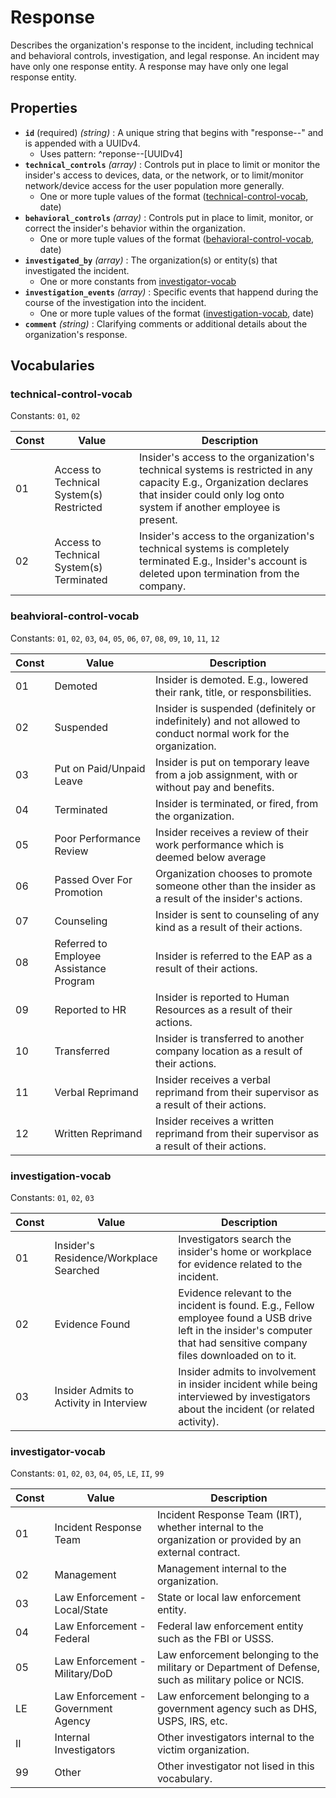 # Response

Describes the organization's response to the incident, including technical and behavioral controls, investigation, and legal response. An incident may have only one response entity. A response may have only one legal response entity.

## Properties

- **`id`** (required) *(string)* : A unique string that begins with "response--" and is appended with a UUIDv4.
	- Uses pattern: ^reponse--[UUIDv4]
- **`technical_controls`** *(array)* : Controls put in place to limit or monitor the insider's access to devices, data, or the network, or to limit/monitor network/device access for the user population more generally.
	- One or more tuple values of the format ([technical-control-vocab](#technical-control-vocab), date)
- **`behavioral_controls`** *(array)* : Controls put in place to limit, monitor, or correct the insider's behavior within the organization.
	- One or more tuple values of the format ([behavioral-control-vocab](#behavioral-control-vocab), date)
- **`investigated_by`** *(array)* : The organization(s) or entity(s) that investigated the incident.
	- One or more constants from [investigator-vocab](#investigator-vocab)
- **`investigation_events`** *(array)* : Specific events that happend during the course of the investigation into the incident.
	- One or more tuple values of the format ([investigation-vocab](#investigation-vocab), date)
- **`comment`** *(string)* : Clarifying comments or additional details about the organization's response.

## Vocabularies

### technical-control-vocab

Constants: `01`, `02`

| Const | Value | Description |
| --- | --- | --- |
| 01 | Access to Technical System(s) Restricted | Insider's access to the organization's technical systems is restricted in any capacity E.g., Organization declares that insider could only log onto system if another employee is present.|
| 02 | Access to Technical System(s) Terminated | Insider's access to the organization's technical systems is completely terminated E.g., Insider's account is deleted upon termination from the company.|

### beahvioral-control-vocab

Constants: `01`, `02`, `03`, `04`, `05`, `06`, `07`, `08`, `09`, `10`, `11`, `12`

| Const | Value | Description |
| --- | --- | --- |
| 01 | Demoted | Insider is demoted. E.g., lowered their rank, title, or responsbilities.|
| 02 | Suspended | Insider is suspended (definitely or indefinitely) and not allowed to conduct normal work for the organization.|
| 03 | Put on Paid/Unpaid Leave | Insider is put on temporary leave from a job assignment, with or without pay and benefits.|
| 04 | Terminated | Insider is terminated, or fired, from the organization.|
| 05 | Poor Performance Review | Insider receives a review of their work performance which is deemed below average|
| 06 | Passed Over For Promotion | Organization chooses to promote someone other than the insider as a result of the insider's actions.|
| 07 | Counseling | Insider is sent to counseling of any kind as a result of their actions.|
| 08 | Referred to Employee Assistance Program | Insider is referred to the EAP as a result of their actions.|
| 09 | Reported to HR | Insider is reported to Human Resources as a result of their actions.|
| 10 | Transferred | Insider is transferred to another company location as a result of their actions.|
| 11 | Verbal Reprimand | Insider receives a verbal reprimand from their supervisor as a result of their actions.|
| 12 | Written Reprimand | Insider receives a written reprimand from their supervisor as a result of their actions.|

### investigation-vocab

Constants: `01`, `02`, `03`

| Const | Value | Description |
| --- | --- | --- |
| 01 | Insider's Residence/Workplace Searched | Investigators search the insider's home or workplace for evidence related to the incident.|
| 02 | Evidence Found | Evidence relevant to the incident is found. E.g., Fellow employee found a USB drive left in the insider's computer that had sensitive company files downloaded on to it.|
| 03 | Insider Admits to Activity in Interview | Insider admits to involvement in insider incident while being interviewed by investigators about the incident (or related activity).|

### investigator-vocab

Constants: `01`, `02`, `03`, `04`, `05`, `LE`, `II`, `99`

| Const | Value | Description |
| --- | --- | --- |
| 01 | Incident Response Team | Incident Response Team (IRT), whether internal to the organization or provided by an external contract.|
| 02 | Management | Management internal to the organization.|
| 03 | Law Enforcement - Local/State | State or local law enforcement entity.|
| 04 | Law Enforcement - Federal | Federal law enforcement entity such as the FBI or USSS.|
| 05 | Law Enforcement - Military/DoD | Law enforcement belonging to the military or Department of Defense, such as military police or NCIS. |
| LE | Law Enforcement - Government Agency | Law enforcement belonging to a government agency such as DHS, USPS, IRS, etc.|
| II | Internal Investigators | Other investigators internal to the victim organization.|
| 99 | Other | Other investigator not lised in this vocabulary.|
